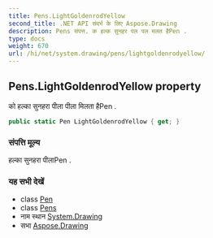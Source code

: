 ```yaml
---
title: Pens.LightGoldenrodYellow
second_title: .NET API संदर्भ के लिए Aspose.Drawing
description: Pens संपत्त. क हल्क सुनहर पल पल मलत हैPen .
type: docs
weight: 670
url: /hi/net/system.drawing/pens/lightgoldenrodyellow/
---
```

## Pens.LightGoldenrodYellow property

को हल्का सुनहरा पीला पीला मिलता हैPen .

```csharp
public static Pen LightGoldenrodYellow { get; }
```

### संपत्ति मूल्य

हल्का सुनहरा पीलाPen .

### यह सभी देखें

* class [Pen](../../pen/)
* class [Pens](../)
* नाम स्थान [System.Drawing](../../pens/)
* सभा [Aspose.Drawing](../../../)


